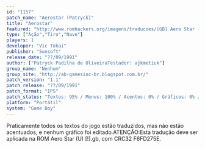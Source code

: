 ```yaml
---
id: "1157"
patch_name: "Aerostar (Patryck)"
title: "Aerostar"
featured: "http://www.romhackers.org/imagens/traducoes/[GB] Aero Star - Patryck - 1.png"
type: ["Ação","Tiro","Nave"]
players: 1
developer: "Vic Tokai"
publisher: "Sunsoft"
release_date: "??/09/1991"
author: ["Patryck Padilha de OliveiraTestador: ajkmetiuk"]
group_name: "Nenhum"
group_site: "http://ab-gamesinc-br.blogspot.com.br/"
patch_version: "1.1"
patch_release: "??/09/1991"
patch_format: "IPS"
patch_status: "Textos: 95% / Menus: 100% / Acentos: 0% / Gráficos: 0% / Geral: 95%"
platform: "Portátil"
system: "Game Boy"
---
```


Praticamente todos os textos do jogo estão traduzidos, mas não estão acentuados, e nenhum gráfico foi editado.ATENÇÃO:Esta tradução deve ser aplicada na ROM Aero Star (U) [!].gb, com CRC32 F6FD275E.
